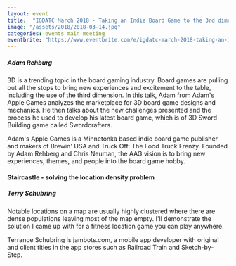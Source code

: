 ```yaml
---
layout: event
title:  "IGDATC March 2018 - Taking an Indie Board Game to the 3rd dimension"
image: "/assets/2018/2018-03-14.jpg"
categories: events main-meeting
eventbrite: "https://www.eventbrite.com/e/igdatc-march-2018-taking-an-indie-board-game-to-the-3rd-dimension-tickets-43789770382?aff=ebdsoporgprofile"
---
```


##### Adam Rehburg

3D is a trending topic in the board gaming industry. Board games are pulling out all the stops to bring new experiences and excitement to the table, including the use of the third dimension. In this talk, Adam from Adam's Apple Games analyzes the marketplace for 3D board game designs and mechanics. He then talks about the new challenges presented and the process he used to develop his latest board game, which is of 3D Sword Building game called Swordcrafters.

Adam's Apple Games is a Minnetonka based indie board game publisher and makers of Brewin' USA and Truck Off: The Food Truck Frenzy. Founded by Adam Rehberg and Chris Neuman, the AAG vision is to bring new experiences, themes, and people into the board game hobby.


#### Staircastle - solving the location density problem
##### Terry Schubring

Notable locations on a map are usually highly clustered where there are dense populations leaving most of the map empty. I'll demonstrate the solution I came up with for a fitness location game you can play anywhere.

Terrance Schubring is jambots.com, a mobile app developer with original and client titles in the app stores such as Railroad Train and Sketch-by-Step.


